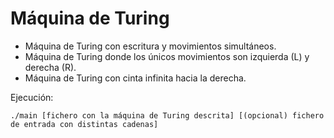 # Máquina de Turing

- Máquina de Turing con escritura y movimientos simultáneos.
- Máquina de Turing donde los únicos movimientos son izquierda (L) y derecha (R).
- Máquina de Turing con cinta infinita hacia la derecha.

Ejecución:

```
./main [fichero con la máquina de Turing descrita] [(opcional) fichero de entrada con distintas cadenas]
```